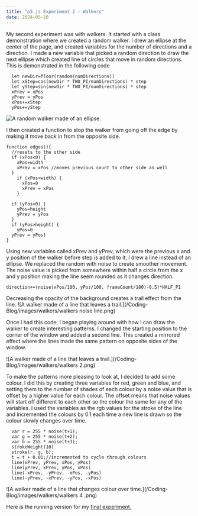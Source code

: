 ```yaml
---
title: "p5.js Experiment 2 - Walkers"
date: 2024-05-20
---
```


My second experiment was with walkers. It started with a class demonstration where we created a random walker. I drew an ellipse at the center of the page, and created variables for the number of directions and a direction. I made a new variable that picked a random direction to draw the next ellipse which created line of circles that move in random directions. This is demonstrated in the following code

```
  let newDir=floor(random(numDirections)) 
  let xStep=cos(newDir * TWO_PI/numDirections) * step 
  let yStep=sin(newDir * TWO_PI/numDirections) * step
  xPrev = xPos
  yPrev = yPos
  xPos+=xStep
  yPos+=yStep
```

![A random walker made of an ellipse.](/Coding-Blog/images/walkers/walkers1.png)

I then created a function to stop the walker from going off the edge by making it move back in from the opposite side.

```
function edges(){
  //resets to the other side
  if (xPos<0) {
    xPos=width
    xPrev = xPos //moves previous count to other side as well
  } 
    if (xPos>width) {
      xPos=0
      xPrev = xPos
    }
      
  if (yPos<0) {
    yPos=height
    yPrev = yPos
  }
  if (yPos>height) {
    yPos=0
  yPrev = yPos}
}
```

Using new variables called xPrev and yPrev, which were the previous x and y position of the walker before step is added to it, I drew a line instead of an ellipse. We replaced the random with noise to create smoother movement. The noise value is picked from somewhere within half a circle from the x and y position making the line seem rounded as it changes direction.

`direction+=(noise(xPos/100, yPos/100, frameCount/100)-0.5)*HALF_PI`

Decreasing the opacity of the background creates a trail effect from the line.
![A walker made of a line that leaves a trail.](/Coding-Blog/images/walkers/walkers noise line.png)

Once I had this code, I began playing around with how I can draw the walker to create interesting patterns. I changed the starting position to the corner of the window and added a second line. This created a mirrored effect where the lines made the same pattern on opposite sides of the window.

![A walker made of a line that leaves a trail.](/Coding-Blog/images/walkers/walkers 2.png)

To make the patterns more pleasing to look at, I decided to add some colour. I did this by creating three variables for red, green and blue, and setting them to the number of shades of each colour by a noise value that is offset by a higher value for each colour. The offset means that noise values will start off different to each other so the colour the same for any of the variables. I used the variables as the rgb values for the stroke of the line and incremented the colours by 0.1 each time a new line is drawn so the colour slowly changes over time.  

```
  var r = 255 * noise(t+1);
  var g = 255 * noise(t+2);
  var b = 255 * noise(t+3);
  strokeWeight(10)
  stroke(r, g, b);
  t = t + 0.01;//incremented to cycle through colours
  line(xPrev, yPrev, xPos, yPos) 
  line(yPrev, xPrev, yPos, xPos) 
  line(-xPrev, -yPrev, -xPos, -yPos)
  line(-yPrev, -xPrev, -yPos, -xPos)
```

![A walker made of a line that changes colour over time.](/Coding-Blog/images/walkers/walkers 4 .png)

Here is the running version for my [final experiment.](/Coding-Blog/CreativeCode/walkers_4/index.html)


